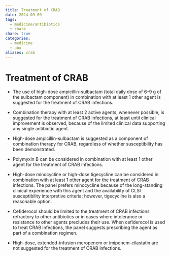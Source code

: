 ```yaml
---
title: Treatment of CRAB
date: 2024-09-09
tags:
  - medicine/antibiotics
  - share
share: true
categories:
  - medicine
  - abx
aliases: crab
---
```

# Treatment of CRAB  
  
- The use of high-dose ampicillin-sulbactam (total daily dose of 6–9 g of the sulbactam component) in combination with at least 1 other agent is suggested for the treatment of CRAB infections.  
  
<!-- more -->  
  
- Combination therapy with at least 2 active agents, whenever possible, is suggested for the treatment of CRAB infections, at least until clinical improvement is observed, because of the limited clinical data supporting any single antibiotic agent.  
  
- High-dose ampicillin-sulbactam is suggested as a component of combination therapy for CRAB, regardless of whether susceptibility has been demonstrated.  
  
- Polymyxin B can be considered in combination with at least 1 other agent for the treatment of CRAB infections.  
  
- High-dose minocycline or high-dose tigecycline can be considered in combination with at least 1 other agent for the treatment of CRAB infections. The panel prefers minocycline because of the long-standing clinical experience with this agent and the availability of CLSI susceptibility interpretive criteria; however, tigecycline is also a reasonable option.  
  
- Cefiderocol should be limited to the treatment of CRAB infections refractory to other antibiotics or in cases where intolerance or resistance to other agents precludes their use. When cefiderocol is used to treat CRAB infections, the panel suggests prescribing the agent as part of a combination regimen.  
  
- High-dose, extended-infusion meropenem or imipenem-cilastatin are not suggested for the treatment of CRAB infections.